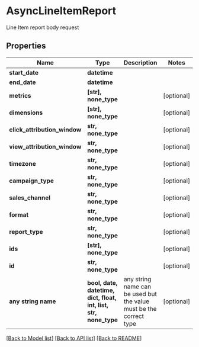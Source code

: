 # AsyncLineItemReport

Line Item report body request

## Properties
Name | Type | Description | Notes
------------ | ------------- | ------------- | -------------
**start_date** | **datetime** |  | 
**end_date** | **datetime** |  | 
**metrics** | **[str], none_type** |  | [optional] 
**dimensions** | **[str], none_type** |  | [optional] 
**click_attribution_window** | **str, none_type** |  | [optional] 
**view_attribution_window** | **str, none_type** |  | [optional] 
**timezone** | **str, none_type** |  | [optional] 
**campaign_type** | **str, none_type** |  | [optional] 
**sales_channel** | **str, none_type** |  | [optional] 
**format** | **str, none_type** |  | [optional] 
**report_type** | **str, none_type** |  | [optional] 
**ids** | **[str], none_type** |  | [optional] 
**id** | **str, none_type** |  | [optional] 
**any string name** | **bool, date, datetime, dict, float, int, list, str, none_type** | any string name can be used but the value must be the correct type | [optional]

[[Back to Model list]](../README.md#documentation-for-models) [[Back to API list]](../README.md#documentation-for-api-endpoints) [[Back to README]](../README.md)


